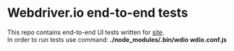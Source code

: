# **Webdriver.io end-to-end tests**

This repo contains end-to-end UI tests written for [site](http://www.practiceselenium.com). <br>
In order to run tests use command: **./node_modules/.bin/wdio wdio.conf.js**
